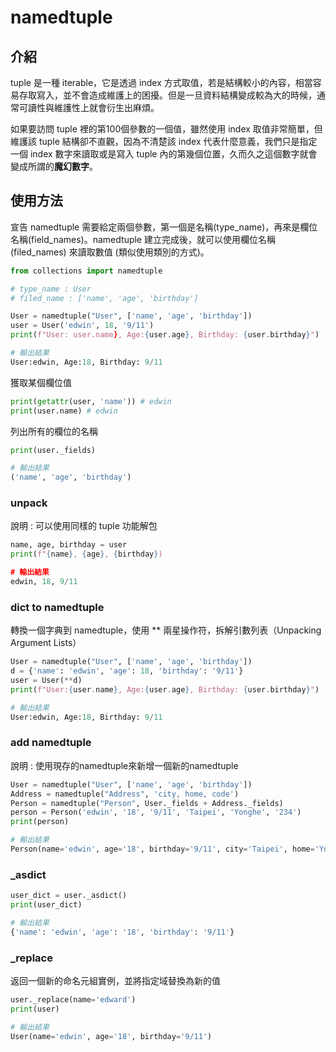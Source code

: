 

# namedtuple

## 介紹

tuple 是一種 iterable，它是透過 index 方式取值，若是結構較小的內容，相當容易存取寫入，並不會造成維護上的困擾。但是一旦資料結構變成較為大的時候，通常可讀性與維護性上就會衍生出麻煩。

如果要訪問 tuple 裡的第100個參數的一個值，雖然使用 index 取值非常簡單，但維護該 tuple 結構卻不直觀，因為不清楚該 index 代表什麼意義，我們只是指定一個 index 數字來讀取或是寫入 tuple 內的第幾個位置，久而久之這個數字就會變成所謂的**魔幻數字**。

## 使用方法

宣告 namedtuple 需要給定兩個參數，第一個是名稱(type_name)，再來是欄位名稱(field_names)。namedtuple 建立完成後，就可以使用欄位名稱 (filed_names) 來讀取數值 (類似使用類別的方式)。

~~~python
from collections import namedtuple

# type_name : User
# filed_name : ['name', 'age', 'birthday']

User = namedtuple("User", ['name', 'age', 'birthday'])
user = User('edwin', 18, '9/11')
print(f"User: user.name}, Age:{user.age}, Birthday: {user.birthday}")

# 輸出結果
User:edwin, Age:18, Birthday: 9/11
~~~

獲取某個欄位值

~~~python
print(getattr(user, 'name')) # edwin
print(user.name) # edwin
~~~

列出所有的欄位的名稱

~~~python
print(user._fields)

# 輸出結果
('name', 'age', 'birthday')
~~~

### unpack

說明 : 可以使用同樣的 tuple 功能解包

~~~python
name, age, birthday = user
print(f"{name}, {age}, {birthday})

# 輸出結果
edwin, 18, 9/11
~~~

### dict to namedtuple

轉換一個字典到 namedtuple，使用 ** 兩星操作符，拆解引數列表（Unpacking Argument Lists）

~~~python
User = namedtuple("User", ['name', 'age', 'birthday'])
d = {'name': 'edwin', 'age': 18, 'birthday': '9/11'}
user = User(**d)
print(f"User:{user.name}, Age:{user.age}, Birthday: {user.birthday}")

# 輸出結果
User:edwin, Age:18, Birthday: 9/11
~~~

### add namedtuple

說明 : 使用現存的namedtuple來新增一個新的namedtuple

~~~python
User = namedtuple("User", ['name', 'age', 'birthday'])
Address = namedtuple("Address", 'city, home, code')
Person = namedtuple("Person", User._fields + Address._fields)
person = Person('edwin', '18', '9/11', 'Taipei', 'Yonghe', '234')
print(person)

# 輸出結果
Person(name='edwin', age='18', birthday='9/11', city='Taipei', home='Yonghe', code='234')
~~~

### _asdict

~~~python
user_dict = user._asdict()
print(user_dict)

# 輸出結果
{'name': 'edwin', 'age': '18', 'birthday': '9/11'}
~~~

### _replace

返回一個新的命名元組實例，並將指定域替換為新的值

~~~python
user._replace(name='edward')
print(user)

# 輸出結果
User(name='edwin', age='18', birthday='9/11')
~~~
